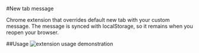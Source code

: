 #New tab message

Chrome extension that overrides default new tab with your custom message. The message is synced with localStorage, so it remains when you reopen your browser.

##Usage
![extension usage demonstration](https://media.giphy.com/media/3og0IJjw5jBgtLaoh2/source.gif)